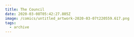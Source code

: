 ```yaml
---
title: The Council
date: 2020-03-08T05:42:27.805Z
image: /comics/untitled_artwork-2020-03-07t220559.617.png
tags:
  - archive
---
```


